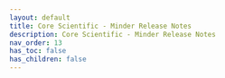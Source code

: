 ```yaml
---
layout: default
title: Core Scientific - Minder Release Notes
description: Core Scientific - Minder Release Notes
nav_order: 13
has_toc: false
has_children: false
---
```

<object data="../assets/pdf/9-mhc-release-notes.pdf" width="1000" height="1000" type='application/pdf'></object>


